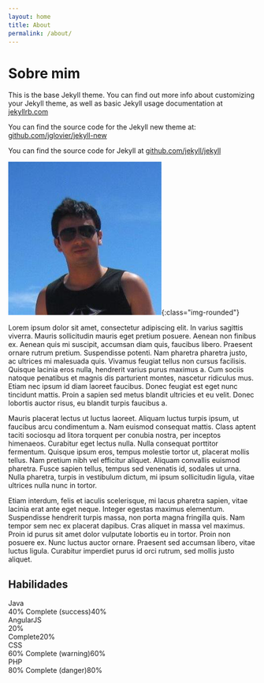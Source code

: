 ```yaml
---
layout: home
title: About
permalink: /about/
---
```


# Sobre mim

This is the base Jekyll theme. You can find out more info about customizing your Jekyll theme, as well as basic Jekyll usage documentation at [jekyllrb.com](http://jekyllrb.com/)

You can find the source code for the Jekyll new theme at: [github.com/jglovier/jekyll-new](https://github.com/jglovier/jekyll-new)

You can find the source code for Jekyll at [github.com/jekyll/jekyll](https://github.com/jekyll/jekyll)

![Diovane Monteiro](/assets/images/profile-github.jpg){:class="img-rounded"}

<p class="text-left about">
  Lorem ipsum dolor sit amet, consectetur adipiscing elit. In varius sagittis viverra. Mauris sollicitudin mauris eget pretium posuere. Aenean non finibus ex. Aenean quis mi suscipit, accumsan diam quis, faucibus libero. Praesent ornare rutrum pretium. Suspendisse potenti. Nam pharetra pharetra justo, ac ultrices mi malesuada quis. Vivamus feugiat tellus non cursus facilisis. Quisque lacinia eros nulla, hendrerit varius purus maximus a. Cum sociis natoque penatibus et magnis dis parturient montes, nascetur ridiculus mus. Etiam nec ipsum id diam laoreet faucibus. Donec feugiat est eget nunc tincidunt mattis. Proin a sapien sed metus blandit ultricies et eu velit. Donec lobortis auctor risus, eu blandit turpis faucibus a.
</p>
<p class="text-left about">
  Mauris placerat lectus ut luctus laoreet. Aliquam luctus turpis ipsum, ut faucibus arcu condimentum a. Nam euismod consequat mattis. Class aptent taciti sociosqu ad litora torquent per conubia nostra, per inceptos himenaeos. Curabitur eget lectus nulla. Nulla consequat porttitor fermentum. Quisque ipsum eros, tempus molestie tortor ut, placerat mollis tellus. Nam pretium nibh vel efficitur aliquet. Aliquam convallis euismod pharetra. Fusce sapien tellus, tempus sed venenatis id, sodales ut urna. Nulla pharetra, turpis in vestibulum dictum, mi ipsum sollicitudin ligula, vitae ultrices nulla nunc in tortor.
</p>
<p class="text-left about">
  Etiam interdum, felis et iaculis scelerisque, mi lacus pharetra sapien, vitae lacinia erat ante eget neque. Integer egestas maximus elementum. Suspendisse hendrerit turpis massa, non porta magna fringilla quis. Nam tempor sem nec ex placerat dapibus. Cras aliquet in massa vel maximus. Proin id purus sit amet dolor vulputate lobortis eu in tortor. Proin non posuere ex. Nunc luctus auctor ornare. Praesent sed accumsan libero, vitae luctus ligula. Curabitur imperdiet purus id orci rutrum, sed mollis justo aliquet.
</p>

<h2>Habilidades</h2>
<div class="text-left animated zoomIn">
  <label>Java</label>
  <div class="progress">
    <div class="progress-bar progress-bar-success" role="progressbar" aria-valuenow="40" aria-valuemin="0" aria-valuemax="100" style="width: 40%">
      <span class="sr-only">40% Complete (success)</span>40%
    </div>
  </div>
  <label>AngularJS</label>
  <div class="progress">
    <div class="progress-bar progress-bar-info" role="progressbar" aria-valuenow="20" aria-valuemin="0" aria-valuemax="100" style="width: 20%">
      <span class="sr-only">20% Complete</span>20%
    </div>
  </div>
  <label>CSS</label>
  <div class="progress">
    <div class="progress-bar progress-bar-warning" role="progressbar" aria-valuenow="60" aria-valuemin="0" aria-valuemax="100" style="width: 60%">
      <span class="sr-only">60% Complete (warning)</span>60%
    </div>
  </div>
  <label>PHP</label>
  <div class="progress">
    <div class="progress-bar progress-bar-danger" role="progressbar" aria-valuenow="80" aria-valuemin="0" aria-valuemax="100" style="width: 80%">
      <span class="sr-only">80% Complete (danger)</span>80%
    </div>
  </div>
</div>

<div> 
  <span class="fa fa-star fa-2x" data-rating="1"></span>
  <span class="fa fa-star fa-2x" data-rating="2"></span>
  <span class="fa fa-star fa-2x" data-rating="3"></span>
  <span class="fa fa-star-o fa-2x" data-rating="4"></span>
  <span class="fa fa-star-o fa-2x" data-rating="5"></span>
</div>